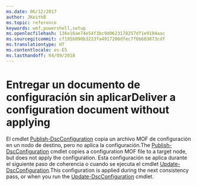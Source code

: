 ```yaml
---
ms.date: 06/12/2017
author: JKeithB
ms.topic: reference
keywords: wmf,powershell,setup
ms.openlocfilehash: 136e16ae74e54f3bc9d0623178257df1e9104aac
ms.sourcegitcommit: cf195b090b3223fa4917206dfec7f0b603873cdf
ms.translationtype: HT
ms.contentlocale: es-ES
ms.lasthandoff: 04/09/2018
---
```

# <a name="deliver-a-configuration-document-without-applying"></a><span data-ttu-id="dcdc1-102">Entregar un documento de configuración sin aplicar</span><span class="sxs-lookup"><span data-stu-id="dcdc1-102">Deliver a configuration document without applying</span></span>

<span data-ttu-id="dcdc1-103">El cmdlet [Publish-DscConfiguration](https://technet.microsoft.com/library/mt517875.aspx) copia un archivo MOF de configuración en un nodo de destino, pero no aplica la configuración.</span><span class="sxs-lookup"><span data-stu-id="dcdc1-103">The [Publish-DscConfiguration](https://technet.microsoft.com/library/mt517875.aspx) cmdlet copies a configuration MOF file to a target node, but does not apply the configuration.</span></span>
<span data-ttu-id="dcdc1-104">Esta configuración se aplica durante el siguiente paso de coherencia o cuando se ejecuta el cmdlet [Update-DscConfiguration](https://technet.microsoft.com/library/mt143541.aspx).</span><span class="sxs-lookup"><span data-stu-id="dcdc1-104">This configuration is applied during the next consistency pass, or when you run the [Update-DscConfiguration](https://technet.microsoft.com/library/mt143541.aspx) cmdlet.</span></span>